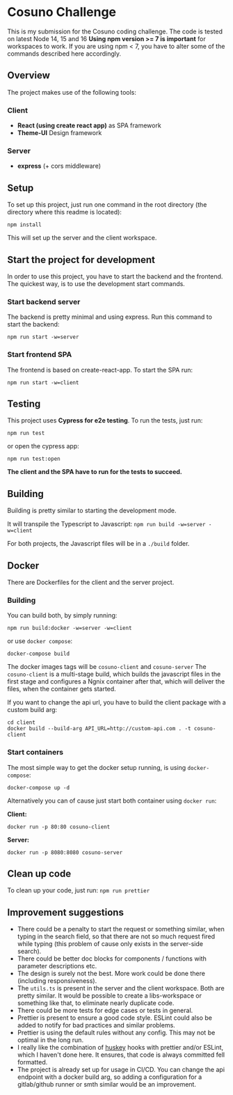 # Cosuno Challenge

This is my submission for the Cosuno coding challenge.
The code is tested on latest Node 14, 15 and 16 
__Using npm version >= 7 is important__ for workspaces to work. If you are using npm < 7, you have to alter some of the commands described here accordingly.

## Overview
The project makes use of the following tools:
### Client
* __React (using create react app)__ as SPA framework
* __Theme-UI__ Design framework
### Server
* __express__ (+ cors middleware)

## Setup
To set up this project, just run one command in the root directory (the directory where this readme is located):

`npm install`

This will set up the server and the client workspace.

## Start the project for development
In order to use this project, you have to start the backend and the frontend.
The quickest way, is to use the development start commands.

### Start backend server
The backend is pretty minimal and using express. Run this command to start the backend:

`npm run start -w=server`

### Start frontend SPA
The frontend is based on create-react-app. To start the SPA run:

`npm run start -w=client`

## Testing
This project uses __Cypress for e2e testing__. To run the tests, just run:

`npm run test`

or open the cypress app:

`npm run test:open`

__The client and the SPA have to run for the tests to succeed.__

## Building
Building is pretty similar to starting the development mode.

It will transpile the Typescript to Javascript:
`npm run build -w=server -w=client`

For both projects, the Javascript files will be in a `./build` folder.

## Docker
There are Dockerfiles for the client and the server project. 

### Building
You can build both, by simply running:

`npm run build:docker -w=server -w=client`

or use `docker compose`:

`docker-compose build`

The docker images tags will be `cosuno-client` and `cosuno-server`
The `cosuno-client` is a multi-stage build, which builds the javascript files in the first stage and configures a Ngnix container after that, which will deliver the files, when the container gets started.

If you want to change the api url, you have to build the client package with a custom build arg: 
```
cd client
docker build --build-arg API_URL=http://custom-api.com . -t cosuno-client
```

### Start containers
The most simple way to get the docker setup running, is using `docker-compose`:

`docker-compose up -d`

Alternatively you can of cause just start both container using `docker run`:

__Client:__

`docker run -p 80:80 cosuno-client`

__Server:__

`docker run -p 8080:8080 cosuno-server`

## Clean up code
To clean up your code, just run:
`npm run prettier`

## Improvement suggestions
* There could be a penalty to start the request or something similar, when typing in the search field, so that there are not so much request fired while typing (this problem of cause only exists in the server-side search).
* There could be better doc blocks for components / functions with parameter descriptions etc.
* The design is surely not the best. More work could be done there (including responsiveness).
* The `utils.ts` is present in the server and the client workspace. Both are pretty similar. It would be possible to create a libs-workspace or something like that, to eliminate nearly duplicate code.
* There could be more tests for edge cases or tests in general.
* Prettier is present to ensure a good code style. ESLint could also be added to notify for bad practices and similar problems.
* Prettier is using the default rules without any config. This may not be optimal in the long run.
* I really like the combination of [huskey](https://github.com/typicode/husky) hooks with prettier and/or ESLint, which I haven't done here. It ensures, that code is always committed fell formatted.
* The project is already set up for usage in CI/CD. You can change the api endpoint with a docker build arg, so adding a configuration for a gitlab/github runner or smth similar would be an improvement.
